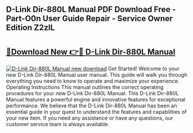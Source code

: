 ## D-Link Dir-880L Manual PDF Download Free - Part-O0n User Guide Repair - Service Owner Edition Z2zlL

# <h2><a href="http://bc36762.oget.top/?id=D-Link+Dir-880L+Manual">🔗Download New 👉🔴 D-Link Dir-880L Manual</a></h2>

[![D-Link Dir-880L Manual new download](https://i.imgur.com/5g1atiW.png)](http://bc36762.oget.top/?id=D-Link+Dir-880L+Manual)
Get Started! Welcome to your new D-Link Dir-880L Manual user manual. This guide will walk you through everything you need to know to operate and maximize your experience. Operating Instructions This manual outlines the correct operating procedures for your new D-Link Dir-880L Manual. This D-Link Dir-880L Manual features a powerful engine and innovative features for exceptional performance. We believe that the D-Link Dir-880L Manual has been an essential guide in your quest to understand the features and capabilities of your new item. If you need any assistance or have any questions, our customer service team is always available.
